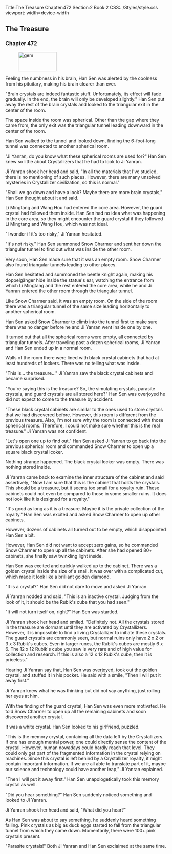 Title:The Treasure 
Chapter:472 
Section:2 
Book:2 
CSS:../Styles/style.css 
viewport: width=device-width
  
## The Treasure
### Chapter 472
  
<figure>
	<img src="../Images/gem.gif" alt="gem" id="gem" width="120" height="60" />
</figure>
  

  
Feeling the numbness in his brain, Han Sen was alerted by the coolness from his pituitary, making his brain clearer than ever.

"Brain crystals are indeed fantastic stuff. Unfortunately, its effect will fade gradually. In the end, the brain will only be developed slightly." Han Sen put away the rest of the brain crystals and looked to the triangular exit in the center of the room.

The space inside the room was spherical. Other than the gap where they came from, the only exit was the triangular tunnel leading downward in the center of the room.

Han Sen walked to the tunnel and looked down, finding the 6-foot-long tunnel was connected to another spherical room.

"Ji Yanran, do you know what these spherical rooms are used for?" Han Sen knew so little about Crystallizers that he had to look to Ji Yanran.

Ji Yanran shook her head and said, "In all the materials that I've studied, there is no mentioning of such places. However, there are many unsolved mysteries in Crystallizer civilization, so this is normal."

"Shall we go down and have a look? Maybe there are more brain crystals," Han Sen thought about it and said.

Li Mingtang and Wang Hou had entered the core area. However, the guard crystal had followed them inside. Han Sen had no idea what was happening in the core area, so they might encounter the guard crystal if they followed Li Mingtang and Wang Hou, which was not ideal.

"I wonder if it's too risky," Ji Yanran hesitated.

"It's not risky." Han Sen summoned Snow Charmer and sent her down the triangular tunnel to find out what was inside the other room.

Very soon, Han Sen made sure that it was an empty room. Snow Charmer also found triangular tunnels leading to other places.

Han Sen hesitated and summoned the beetle knight again, making his doppelgänger hide inside the statue's ear, watching the entrance from which Li Mingtang and the rest entered the core area, while he and Ji Yanran entered the other room through the triangular tunnel.

Like Snow Charmer said, it was an empty room. On the side of the room there was a triangular tunnel of the same size leading horizontally to another spherical room.

Han Sen asked Snow Charmer to climb into the tunnel first to make sure there was no danger before he and Ji Yanran went inside one by one.

It turned out that all the spherical rooms were empty, all connected by triangular tunnels. After traveling past a dozen spherical rooms, Ji Yanran and Han Sen ended up in a normal room.

Walls of the room there were lined with black crystal cabinets that had at least hundreds of lockers. There was no telling what was inside.

"This is… the treasure…" Ji Yanran saw the black crystal cabinets and became surprised.

"You're saying this is the treasure? So, the simulating crystals, parasite crystals, and guard crystals are all stored here?" Han Sen was overjoyed he did not expect to come to the treasure by accident.

"These black crystal cabinets are similar to the ones used to store crystals that we had discovered before. However, this room is different from the previous treasure. Also, I'm not sure why the room is connected with those spherical rooms. Therefore, I could not make sure whether this is the real treasure." Ji Yanran was not confident.

"Let's open one up to find out." Han Sen asked Ji Yanran to go back into the previous spherical room and commanded Snow Charmer to open up a square black crystal lcoker.

Nothing strange happened. The black crystal locker was empty. There was nothing stored inside.

Ji Yanran came back to examine the inner structure of the cabinet and said assertively, "Now I am sure that this is the cabinet that holds the crystals. This should be a treasure, but it seems too small for a royalty ruin. These cabinets could not even be compared to those in some smaller ruins. It does not look like it is designed for a royalty."

"It's good as long as it is a treasure. Maybe it is the private collection of the royalty." Han Sen was excited and asked Snow Charmer to open up other cabinets.

However, dozens of cabinets all turned out to be empty, which disappointed Han Sen a bit.

However, Han Sen did not want to accept zero gains, so he commanded Snow Charmer to open up all the cabinets. After she had opened 80+ cabinets, she finally saw twinkling light inside.

Han Sen was excited and quickly walked up to the cabinet. There was a golden crystal inside the size of a snail. It was over with a complicated cut, which made it look like a brilliant golden diamond.

"It is a crystal?" Han Sen did not dare to move and asked Ji Yanran.

Ji Yanran nodded and said, "This is an inactive crystal. Judging from the look of it, it should be the Rubik's cube that you had seen."

"It will not turn itself on, right?" Han Sen was startled.

Ji Yanran shook her head and smiled. "Definitely not. All the crystals stored in the treasure are dormant until they are activated by Crystallizers. However, it is impossible to find a living Crystallizer to initiate these crystals. The guard crystals are commonly seen, but normal ruins only have 2 x 2 or 3 x 3 Rubik's cubes. Even in larger runes, the Rubik's cubes are mostly 6 x 6. The 12 x 12 Rubik's cube you saw is very rare and of high value for collection and research. If this is also a 12 x 12 Rubik's cube, then it is priceless."

Hearing Ji Yanran say that, Han Sen was overjoyed, took out the golden crystal, and stuffed it in his pocket. He said with a smile, "Then I will put it away first."

Ji Yanran knew what he was thinking but did not say anything, just rolling her eyes at him.

With the finding of the guard crystal, Han Sen was even more motivated. He told Snow Charmer to open up all the remaining cabinets and soon discovered another crystal.

It was a white crystal. Han Sen looked to his girlfriend, puzzled.

"This is the memory crystal, containing all the data left by the Crystallizers. If one has enough mental power, one could directly sense the content of the crystal. However, human nowadays could hardly reach that level. They could only get part of the fragmented information in the crystal relying on machines. Since this crystal is left behind by a Crystallizer royalty, it might contain important information. If we are all able to translate part of it, maybe our science and technology could have another leap," Ji Yanran explained.

"Then I will put it away first." Han Sen unapologetically took this memory crystal as well.

"Did you hear something?" Han Sen suddenly noticed something and looked to Ji Yanran.

Ji Yanran shook her head and said, "What did you hear?"

As Han Sen was about to say something, he suddenly heard something falling. Pink crystals as big as duck eggs started to fall from the triangular tunnel from which they came down. Momentarily, there were 100+ pink crystals present.

"Parasite crystals!" Both Ji Yanran and Han Sen exclaimed at the same time.